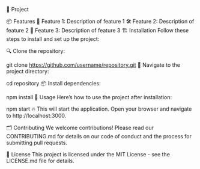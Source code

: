 🎉 Project

📦 Features
🚀 Feature 1: Description of feature 1
🛠️ Feature 2: Description of feature 2
🌈 Feature 3: Description of feature 3
🏗️ Installation
Follow these steps to install and set up the project:

🔍 Clone the repository:
 
git clone https://github.com/username/repository.git
📂 Navigate to the project directory:
 
cd repository
📦 Install dependencies:
 
npm install
🚀 Usage
Here’s how to use the project after installation:

 
npm start
🔥 This will start the application. Open your browser and navigate to http://localhost:3000.

🗂️ Contributing
We welcome contributions! Please read our
CONTRIBUTING.md
for details on our code of conduct and the process for submitting pull requests.

📝 License
This project is licensed under the MIT License - see the
LICENSE.md
file for details.
